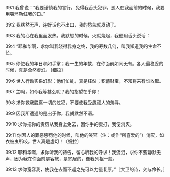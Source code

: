 <a id="1"></a>39:1  我曾说：“我要谨慎我的言行，免得我舌头犯罪。恶人在我面前的时候，我要用嚼环勒住我的口。”  

<a id="2"></a>39:2  我默然无声，连好话也不出口，我的愁苦就发动了。  

<a id="3"></a>39:3  我的心在我里面发热。我默想的时候，火就烧起，我便用舌头说话：  

<a id="4"></a>39:4  “耶和华啊，求你叫我晓得我身之终，我的寿数几何，叫我知道我的生命不长。  

<a id="5"></a>39:5  你使我的年日窄如手掌；我一生的年数，在你面前如同无有。各人最稳妥的时候，真是全然虚幻。〔细拉〕  

<a id="6"></a>39:6  世人行动实系幻影：他们忙乱，真是枉然；积蓄财宝，不知将来有谁收取。  

<a id="7"></a>39:7  主啊，如今我等甚么呢？我的指望在乎你！  

<a id="8"></a>39:8  求你救我脱离一切的过犯，不要使我受愚顽人的羞辱。  

<a id="9"></a>39:9  因我所遭遇的是出于你，我就默然不语。  

<a id="10"></a>39:10  求你把你的责罚从我身上免去，因你手的责打，我便消灭。  

<a id="11"></a>39:11  你因人的罪恶惩罚他的时候，叫他的笑容（注：或作“所喜爱的”）消灭，如衣被虫所咬。世人真是虚幻！〔细拉〕  

<a id="12"></a>39:12  耶和华啊，求你听我的祷告，留心听我的呼求！我流泪，求你不要静默无声，因为我在你面前是客旅，是寄居的，像我列祖一般。  

<a id="13"></a>39:13  求你宽容我，使我在去而不返之先可以力量复原。”〔大卫的诗，交与伶长。〕  
